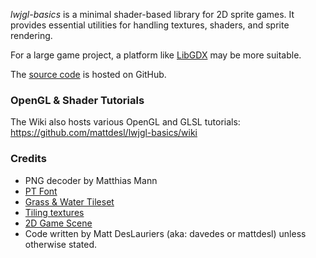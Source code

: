 _lwjgl-basics_ is a minimal shader-based library for 2D sprite games. It provides essential utilities for handling textures, shaders, and sprite rendering.

For a large game project, a platform like [LibGDX](http://libgdx.badlogicgames.com/) may be more suitable.

The [source code](https://github.com/mattdesl/lwjgl-basics) is hosted on GitHub.

### OpenGL & Shader Tutorials

The Wiki also hosts various OpenGL and GLSL tutorials:  
https://github.com/mattdesl/lwjgl-basics/wiki

### Credits

- PNG decoder by Matthias Mann
- [PT Font](http://www.fontsquirrel.com/fonts/PT-Sans)
- [Grass & Water Tileset](http://opengameart.org/content/grass-and-water-tiles)
- [Tiling textures](http://opengameart.org/content/tilling-textures-pack-33)
- [2D Game Scene](http://opengameart.org/content/grassland-tileset)
- Code written by Matt DesLauriers (aka: davedes or mattdesl) unless otherwise stated.
